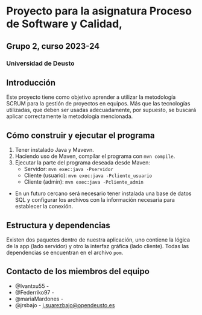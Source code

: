 # Proyecto para la asignatura Proceso de Software y Calidad, 
## Grupo 2, curso 2023-24
### Universidad de Deusto

## Introducción
Este proyecto tiene como objetivo aprender a utilizar la metodología SCRUM para la gestión de proyectos en equipos. Más que las tecnologías utilizadas, que deben ser usadas adecuadamente, por supuesto, se buscará aplicar correctamente la metodología mencionada.

## Cómo construir y ejecutar el programa
1. Tener instalado Java y Mavevn.
2. Haciendo uso de Maven, compilar el programa con `mvn compile`.
3. Ejecutar la parte del programa deseada desde Maven:
    - Servidor:          `mvn exec:java -Pservidor`
    - Cliente (usuario): `mvn exec:java -Pcliente_usuario`
    - Cliente (admin):   `mvn exec:java -Pcliente_admin`
* En un futuro cercano será necesario tener instalada una base de datos SQL y configurar los archivos con la información necesaria para establecer la conexión.

## Estructura y dependencias
Existen dos paquetes dentro de nuestra aplicación, uno contiene la lógica de la app (lado servidor) y otro la interfaz gráfica (lado cliente). Todas las dependencias se encuentran en el archivo `pom`.

## Contacto de los miembros del equipo
 - @Ivantxu55 -
 - @Federriko97 - 
 - @mariaMardones - 
 - @jrsbajo - j.suarezbajo@opendeusto.es